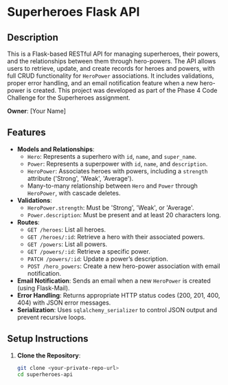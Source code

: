 # Superheroes Flask API

## Description
This is a Flask-based RESTful API for managing superheroes, their powers, and the relationships between them through hero-powers. The API allows users to retrieve, update, and create records for heroes and powers, with full CRUD functionality for `HeroPower` associations. It includes validations, proper error handling, and an email notification feature when a new hero-power is created. This project was developed as part of the Phase 4 Code Challenge for the Superheroes assignment.

**Owner**: [Your Name]

## Features
- **Models and Relationships**:
  - `Hero`: Represents a superhero with `id`, `name`, and `super_name`.
  - `Power`: Represents a superpower with `id`, `name`, and `description`.
  - `HeroPower`: Associates heroes with powers, including a `strength` attribute ('Strong', 'Weak', 'Average').
  - Many-to-many relationship between `Hero` and `Power` through `HeroPower`, with cascade deletes.
- **Validations**:
  - `HeroPower.strength`: Must be 'Strong', 'Weak', or 'Average'.
  - `Power.description`: Must be present and at least 20 characters long.
- **Routes**:
  - `GET /heroes`: List all heroes.
  - `GET /heroes/:id`: Retrieve a hero with their associated powers.
  - `GET /powers`: List all powers.
  - `GET /powers/:id`: Retrieve a specific power.
  - `PATCH /powers/:id`: Update a power’s description.
  - `POST /hero_powers`: Create a new hero-power association with email notification.
- **Email Notification**: Sends an email when a new `HeroPower` is created (using Flask-Mail).
- **Error Handling**: Returns appropriate HTTP status codes (200, 201, 400, 404) with JSON error messages.
- **Serialization**: Uses `sqlalchemy_serializer` to control JSON output and prevent recursive loops.

## Setup Instructions
1. **Clone the Repository**:
   ```bash
   git clone <your-private-repo-url>
   cd superheroes-api